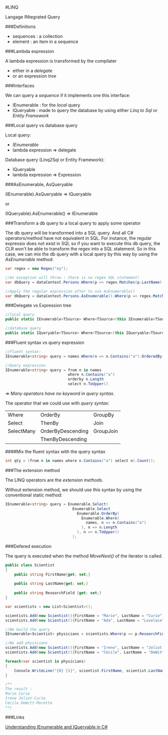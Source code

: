 #LINQ

Langage INtegrated Query

###Definitions

- sequences : a collection
- element : an item in a sequence

###Lambda expression

A lambda expression is transformed by the compilater 
- either in a _delegate_
- or an expression _tree_ 


###Interfaces

We can query a _sequence_ if it implements one this interface:
- IEnumerable : for the _local_ query
- IQueryable : made to query the database by using either _Linq to Sql_ or _Entity Framework_

###Local query vs database query

Local query:
- _IEnumerable<T>_
- lambda expression => delegate

Database query (Linq2Sql or Entity Framework):
- IQueryable
- lambda expression => Expression


###AsEnumerable, AsQueryable

(IEnumerable<T>).AsQueryable => IQueryable<T>

or

(IQueryable<T>).AsEnumerable() => IEnumerable<T>

###Transform a db query to a local query to apply some operator

The db query will be transformed into a SQL query. And all C# operators/method have not equivalent in SQL. 
For instance, the regular expressio does not exist in SQl, so if you want to execute this db query, the CLR won't be able to transform the regex into a SQL statement. So in this case, we can mix the db query with a local query by this way by using the _AsEnumerable_ method:


```cs
var regex = new Regex("ey");

//An exception will throw : there is no regex SQL statement!
var dbQuery = dataContext.Persons.Where(p => regex.Matches(p.LastName).Count > 1);

//Apply the regular expression after to use AsEnumerable()
var dbQuery = dataContext.Persons.AsEnumerable().Where(p => regex.Matches(p.LastName).Count > 1);
```

###Delegate vs Expression tree

```cs
//local query
public static IEnumerable<TSource> Where<TSource>(this IEnumerable<TSource> source, Func<TSource,bool> predicate)

//database query
public static IQueryable<TSource> Where<TSource>(this IQueryable<TSource> source, Expression<Func<TSource,bool>> predicate)
```

###Fluent syntax vs query expression

```cs
//Fluent syntax:
IEnumerable<string> query = names.Where(n => n.Contains("a").OrderedBy(n => n.Length).Select(n => n.ToUpper());

//Query expression
IEnumerable<string> query = from n in names
                            where n.Contains("a")
                            orderby n.Length
                            select n.ToUpper()
```

=> _Many operators have no keyword in query syntax_.

The operator that we could use with _query syntax_:

|           |                   |           |
|-----------|-------------------|-----------|
| Where     | OrderBy           | GroupBy   |
|Select     | ThenBy            | Join      |
|SelectMany | OrderByDescending | GroupJoin |
|           | ThenByDescending  |           |


####Mix the fluent syntax with the query syntax

```cs
int qty = (from n in names where n.Contains("a") select n).Count();
```


###The extension method

The LINQ operators are the _extension methods_.

Without extension method, we should use this syntax by using the conventional static method:

```cs
IEnumerable<string> query = Enumerable.Select(
                              Enumerable.Select
                                Enumerable.OrderBy(
                                  Enumerable.Where(
                                    names, n => n.Contains("a")
                                  ), n => n.Length
                                ), n => n.ToUpper()
                              );
```



###Defered execution

The query is executed when the method _MoveNext()_ of the iterator is called.

```cs
public class Scientist
{
    public string FirstName{get; set;}
    
    public string LastName{get; set;}
        
    public string ResearchField {get; set;}    
}

var scientists = new List<Scientist>();

scientists.Add(new Scientist(){FirstName = "Marie", LastName = "Curie", ResearchField = "Physics"});
scientists.Add(new Scientist(){FirstName = "Ada", LastName = "Lovelace", ResearchField = "Mathematics"});

//We build the query
IEnumerable<Scientist> physicians = scientists.Where(p => p.ResearchField == "Physics");

//We add physicians
scientists.Add(new Scientist(){FirstName = "Irene", LastName = "Joliot-Curie", ResearchField = "Physics"});
scientists.Add(new Scientist(){FirstName = "Cécile", LastName = "DeWitt-Morette", ResearchField = "Physics"});

foreach(var scientist in physicians)
{
    Console.WriteLine("{0} {1}", scientist.FirstName, scientist.LastName);
}

/**
The result : 
Marie Curie
Irene Joliot-Curie
Cécile DeWitt-Morette
**/

```


###Links

[Understanding IEnumerable and IQueryable in C#](http://blog.falafel.com/understanding-ienumerable-iqueryable-c/)
